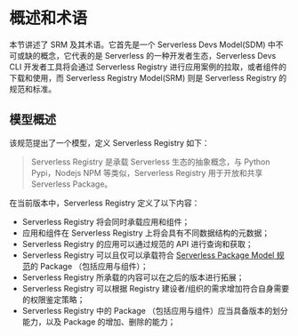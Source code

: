 # 概述和术语

本节讲述了 SRM 及其术语。它首先是一个 Serverless Devs Model(SDM) 中不可或缺的概念，它代表的是 Serverless 的一种开发者生态，Serverless Devs CLI 开发者工具将会通过 Serverless Registry 进行应用案例的拉取，或者组件的下载和使用，而 Serverless Registry Model(SRM) 则是 Serverless Registry 的规范和标准。

## 模型概述

该规范提出了一个模型，定义 Serverless Registry 如下：

> Serverless Registry 是承载 Serverless 生态的抽象概念，与 Python Pypi，Nodejs NPM 等类似，Serverless Registry 用于开放和共享 Serverless Package。

在当前版本中，Serverless Registry 定义了以下内容：
- Serverless Registry 将会同时承载应用和组件；
- 应用和组件在 Serverless Registry 上将会具有不同数据结构的元数据；
- Serverless Registry 的应用可以通过规范的 API 进行查询和获取；
- Serverless Registry 可以且仅可以承载符合 [Serverless Package Model 规范](./serverless_pacakge_model.md)的 Package （包括应用与组件）；
- Serverless Registry 所承载的内容可以在之后的版本进行拓展；
- Serverless Registry 可以根据 Registry 建设者/组织的需求增加符合自身需要的权限鉴定策略；
- Serverless Registry 中的 Package （包括应用与组件）应当具备版本的划分能力，以及 Package 的增加、删除的能力；
